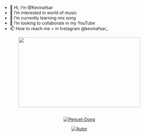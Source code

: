 - 👋 Hi, I’m @Kevinafsar
- 👀 I’m interested in world of music
- 🌱 I’m currently learning mix song
- 💞️ I’m looking to collaborate in my YouTube 
- 📫 How to reach me = in Instagram @kevinafsar_

<!---
Kevinafsar/Kevinafsar is a ✨ special ✨ repository because its `README.md` (this file) appears on your GitHub profile.
You can click the Preview link to take a look at your changes.
--->

<div align="center">


<img src="https://c.tenor.com/D2H0hPltOdYAAAAM/golden-boy-fake-keyboard-programing-coding-paper-book.gif" width="400" height="230"/>
</div>
<br>
<p align="center">
<a href="https://kevinafsar.github.io/kevinbucinx/"><img title="Pencet-Dong" src="https://img.shields.io/badge/-PENCET--DONG-green?colorA=%23ff0000&colorB=%23017e40&style=for-the-badge"></a>
</p>
<p align="center">
<a href="https://instagram.com/kevinafsar_"><img title="Autor" src="https://img.shields.io/badge/Autor-Kevinafsar-orange?style=for-the-badge&logo=github"></a>
</p>
</details>
</p>
